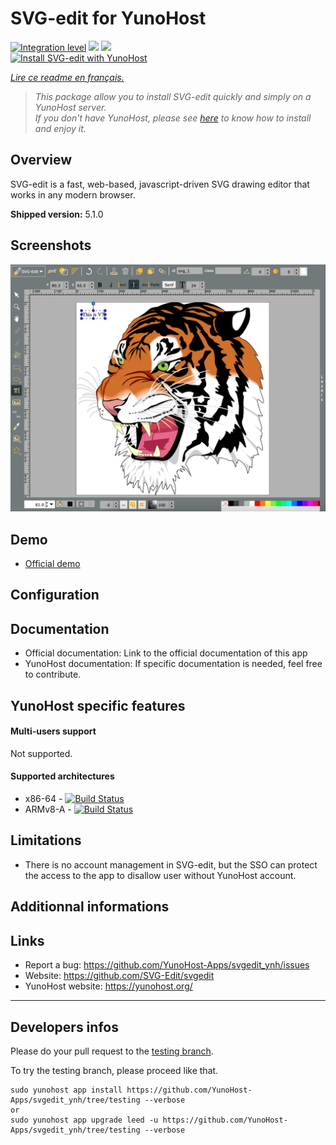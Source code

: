 # SVG-edit for YunoHost

[![Integration level](https://dash.yunohost.org/integration/svgedit.svg)](https://dash.yunohost.org/appci/app/svgedit) ![](https://ci-apps.yunohost.org/ci/badges/svgedit.status.svg) ![](https://ci-apps.yunohost.org/ci/badges/svgedit.maintain.svg)  
[![Install SVG-edit with YunoHost](https://install-app.yunohost.org/install-with-yunohost.png)](https://install-app.yunohost.org/?app=svgedit)

*[Lire ce readme en français.](./README_fr.md)*

> *This package allow you to install SVG-edit quickly and simply on a YunoHost server.  
If you don't have YunoHost, please see [here](https://yunohost.org/#/install) to know how to install and enjoy it.*

## Overview
SVG-edit is a fast, web-based, javascript-driven SVG drawing editor that works in any modern browser.

**Shipped version:** 5.1.0

## Screenshots

![](https://raw.githubusercontent.com/SVG-Edit/svgedit/master/docs/screenshot.png)

## Demo

* [Official demo](https://svg-edit.github.io/svgedit/dist/editor/index.html)

## Configuration

## Documentation

* Official documentation: Link to the official documentation of this app
* YunoHost documentation: If specific documentation is needed, feel free to contribute.

## YunoHost specific features

#### Multi-users support

Not supported.

#### Supported architectures

* x86-64 - [![Build Status](https://ci-apps.yunohost.org/ci/logs/svgedit%20%28Apps%29.svg)](https://ci-apps.yunohost.org/ci/apps/svgedit/)
* ARMv8-A - [![Build Status](https://ci-apps-arm.yunohost.org/ci/logs/svgedit%20%28Apps%29.svg)](https://ci-apps-arm.yunohost.org/ci/apps/svgedit/)

## Limitations

* There is no account management in SVG-edit, but the SSO can protect the access to the app to disallow user without YunoHost account.

## Additionnal informations

## Links

 * Report a bug: https://github.com/YunoHost-Apps/svgedit_ynh/issues
 * Website: https://github.com/SVG-Edit/svgedit
 * YunoHost website: https://yunohost.org/

---

## Developers infos

Please do your pull request to the [testing branch](https://github.com/YunoHost-Apps/svgedit_ynh/tree/testing).

To try the testing branch, please proceed like that.
```
sudo yunohost app install https://github.com/YunoHost-Apps/svgedit_ynh/tree/testing --verbose
or
sudo yunohost app upgrade leed -u https://github.com/YunoHost-Apps/svgedit_ynh/tree/testing --verbose
```
